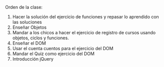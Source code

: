 Orden de la clase:

1. Hacer la solución del ejercicio de funciones y repasar lo aprendido con las soluciones
2. Enseñar Objetos
3. Mandar a los chicos a hacer el ejercicio de registro de cursos usando objetos, ciclos y funciones.
4. Enseñar el DOM 
5. Usar el cuenta cuentos para el ejercicio del DOM
6. Mandar el Quiz como ejercicio del DOM
7. Introducción jQuery